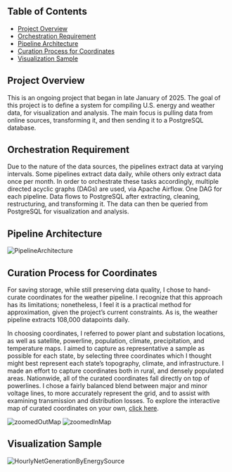## Table of Contents
+ [Project Overview](#proove)
+ [Orchestration Requirement](#orcreq)		
+ [Pipeline Architecture](#piparc)
+ [Curation Process for Coordinates](#curpro)
+ [Visualization Sample](#vissam)

## Project Overview <a name = "proove"></a>

This is an ongoing project that began in late January of 2025. The goal of this project is to define a system for compiling U.S. energy and weather data, for visualization and analysis. The main focus is pulling data from online sources, transforming it, and then sending it to a PostgreSQL database.

## Orchestration Requirement <a name = "orcreq"></a>

Due to the nature of the data sources, the pipelines extract data at varying intervals. Some pipelines extract data daily, while others only extract data once per month. In order to orchestrate these tasks accordingly, multiple directed acyclic graphs (DAGs) are used, via Apache Airflow. One DAG for each pipeline. Data flows to PostgreSQL after extracting, cleaning, restructuring, and transforming it. The data can then be queried from PostgreSQL for visualization and analysis.

## Pipeline Architecture <a name = "piparc"></a>
![PipelineArchitecture](https://github.com/user-attachments/assets/c2f5e4c0-cd6e-44a9-92b2-d0dca3a756e4)

## Curation Process for Coordinates <a name = "curpro"></a>

For saving storage, while still preserving data quality, I chose to hand-curate coordinates for the weather pipeline. I recognize that this approach has its limitations; nonetheless, I feel it is a practical method for approximation, given the project’s current constraints. As is, the weather pipeline extracts 108,000 datapoints daily.

In choosing coordinates, I referred to power plant and substation locations, as well as satellite, powerline, population, climate, precipitation, and temperature maps. I aimed to capture as representative a sample as possible for each state, by selecting three coordinates which I thought might best represent each state’s topography, climate, and infrastructure. I made an effort to capture coordinates both in rural, and densely populated areas. Nationwide, all of the curated coordinates fall directly on top of powerlines. I chose a fairly balanced blend between major and minor voltage lines, to more accurately represent the grid, and to assist with examining transmission and distribution losses. To explore the interactive map of curated coordinates on your own, [click here](https://rawcdn.githack.com/ClaytonDuffin/Batch-Processing-ETL-Orchestration/a25225658ecbb9f0b749a2daf3422f3fb0ae3242/interactiveMapCuratedCoordinates.html).

![zoomedOutMap](https://github.com/user-attachments/assets/40ea1617-c528-4acc-ac98-5070a7f140f6)
![zoomedInMap](https://github.com/user-attachments/assets/24eafd63-a3a7-45d3-82fa-a4d0d752978f)

## Visualization Sample <a name = "vissam"></a>
![HourlyNetGenerationByEnergySource](https://github.com/user-attachments/assets/faea6447-a6e9-48b6-ab4d-0c27a510f207)
